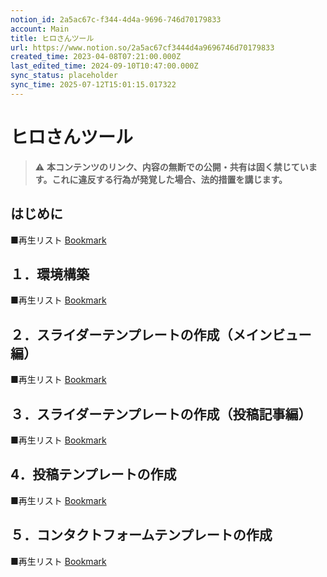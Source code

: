```yaml
---
notion_id: 2a5ac67c-f344-4d4a-9696-746d70179833
account: Main
title: ヒロさんツール
url: https://www.notion.so/2a5ac67cf3444d4a9696746d70179833
created_time: 2023-04-08T07:21:00.000Z
last_edited_time: 2024-09-10T10:47:00.000Z
sync_status: placeholder
sync_time: 2025-07-12T15:01:15.017322
---
```

# ヒロさんツール

  
  > ⚠️ **本コンテンツのリンク、内容の無断での公開・共有は固く禁じています。これに違反する行為が発覚した場合、法的措置を講じます。**
  
  
  ## はじめに
  
  ■再生リスト
  [Bookmark](https://www.youtube.com/playlist?list=PLmPORWLx6EDkRddF6Ix5mt4g-jbVsxTVt)
  
  ## １．環境構築
  
  ■再生リスト
  [Bookmark](https://www.youtube.com/playlist?list=PLmPORWLx6EDn4UMN3EuRp0_IGEGmsn9-u)
  
  ## ２．スライダーテンプレートの作成（メインビュー編）
  
  ■再生リスト
  [Bookmark](https://www.youtube.com/playlist?list=PLmPORWLx6EDkOXKzmClrCtO8pZw7V9hJp)
  
  ## ３．スライダーテンプレートの作成（投稿記事編）
  
  ■再生リスト
  [Bookmark](https://www.youtube.com/playlist?list=PLmPORWLx6EDnUKomxHgi98za1yYeITwbK)
  
  ## 4．投稿テンプレートの作成
  
  ■再生リスト
  [Bookmark](https://www.youtube.com/playlist?list=PLmPORWLx6EDkraSL__-J8tHnSko2Pupf1)
  
  ## ５．コンタクトフォームテンプレートの作成
  
  ■再生リスト
  [Bookmark](https://www.youtube.com/playlist?list=PLmPORWLx6EDl24InrrDANwlz4nWsUK0MQ)
  
  
  
  